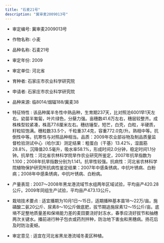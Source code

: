 ```yaml
---
title: "石麦21号"
description: "冀审麦2009013号"
---
```

* 审定编号:  冀审麦2009013号

*  作物名称:  小麦

*  品种名称:  石麦21号

*  审定年份:  2009

*  审定单位:  河北省

* 育种者:  石家庄市农业科学研究院 

*  申请者:  石家庄市农业科学研究院

*  品种来源:  临8014/烟辐188/冀麦38

*  特征特性 : 
该品种属半冬性中熟品种，生育期237天，比对照沧6001早1天左右。幼苗半匍匐，叶片绿色，分蘖力强。亩穗数41.6万左右，穗层较整齐。成株株型较紧凑，株高77.6厘米左右。穗纺锤型，短芒，白壳，白粒，半硬质，籽粒较饱满。穗粒数33.5个，千粒重37.4克，容重772.0克/升。熟相中等。抗倒性中等。抗寒性与对照品种相当。品质：2009年农业部谷物及制品质量监督检验测试中心（哈尔滨）测定结果：粗蛋白（干基）13.42%，湿面筋28.8%，沉降值20.5毫升，吸水率58.1%，形成时间2.0分钟，稳定时间1.1分钟。抗旱性：河北省农林科学院旱作农业研究所鉴定，2007年抗旱指数为1.100；2008年抗旱指数分别为1.141。抗旱性较强。抗病性：河北省农林科学院植物保护研究所抗病性鉴定结果：2007年中感条锈病，中抗叶锈病、白粉病；2008年中感条锈病，中抗叶锈病、白粉病。
 
*  产量表现 : 
2007～2008年黑龙港流域节水组两年区域试验，平均亩产420.28公斤。2009年同组生产试验，平均亩产473.13公斤。

*  栽培技术要点 : 
适宜播期为10月1日～15日，适期播种基本苗18～22万/亩。施磷酸二氨20公斤、尿素8～10公斤做底肥，拔节期追施尿素12～15公斤/亩。底墒不足整地质量差和保墒能力差的麦田要浇好封冻水，春季应浇好拔节和抽穗两次关键水。播前进行种子包衣或药剂拌种，防治地下害虫和黑穗病。扬花后及时防治麦蚜。

*  审定意见 : 
适宜在河北省黑龙港流域冬麦区种植。

